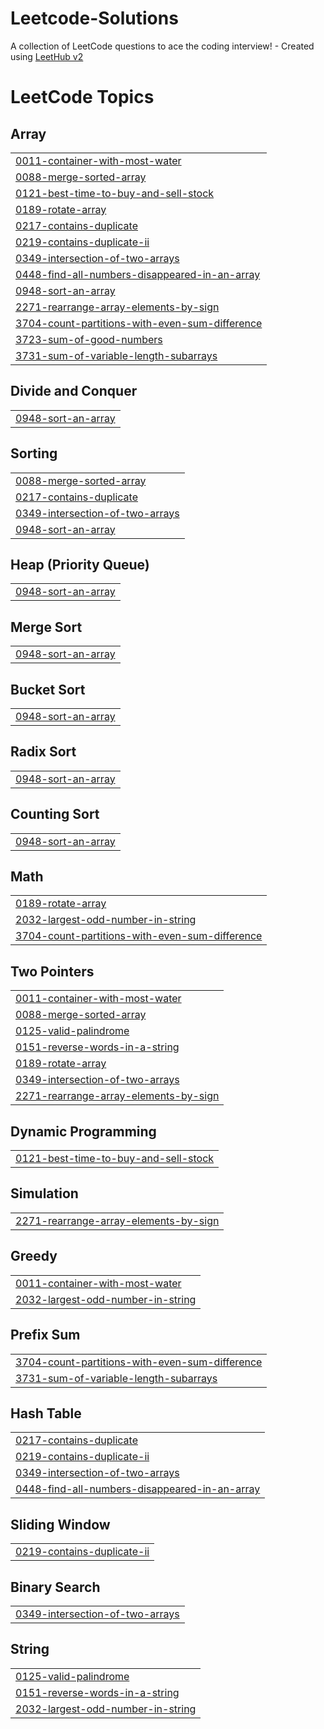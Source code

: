 # Leetcode-Solutions
A collection of LeetCode questions to ace the coding interview! - Created using [LeetHub v2](https://github.com/arunbhardwaj/LeetHub-2.0)

<!---LeetCode Topics Start-->
# LeetCode Topics
## Array
|  |
| ------- |
| [0011-container-with-most-water](https://github.com/Lakhan2003/Leetcode-Solutions/tree/master/0011-container-with-most-water) |
| [0088-merge-sorted-array](https://github.com/Lakhan2003/Leetcode-Solutions/tree/master/0088-merge-sorted-array) |
| [0121-best-time-to-buy-and-sell-stock](https://github.com/Lakhan2003/Leetcode-Solutions/tree/master/0121-best-time-to-buy-and-sell-stock) |
| [0189-rotate-array](https://github.com/Lakhan2003/Leetcode-Solutions/tree/master/0189-rotate-array) |
| [0217-contains-duplicate](https://github.com/Lakhan2003/Leetcode-Solutions/tree/master/0217-contains-duplicate) |
| [0219-contains-duplicate-ii](https://github.com/Lakhan2003/Leetcode-Solutions/tree/master/0219-contains-duplicate-ii) |
| [0349-intersection-of-two-arrays](https://github.com/Lakhan2003/Leetcode-Solutions/tree/master/0349-intersection-of-two-arrays) |
| [0448-find-all-numbers-disappeared-in-an-array](https://github.com/Lakhan2003/Leetcode-Solutions/tree/master/0448-find-all-numbers-disappeared-in-an-array) |
| [0948-sort-an-array](https://github.com/Lakhan2003/Leetcode-Solutions/tree/master/0948-sort-an-array) |
| [2271-rearrange-array-elements-by-sign](https://github.com/Lakhan2003/Leetcode-Solutions/tree/master/2271-rearrange-array-elements-by-sign) |
| [3704-count-partitions-with-even-sum-difference](https://github.com/Lakhan2003/Leetcode-Solutions/tree/master/3704-count-partitions-with-even-sum-difference) |
| [3723-sum-of-good-numbers](https://github.com/Lakhan2003/Leetcode-Solutions/tree/master/3723-sum-of-good-numbers) |
| [3731-sum-of-variable-length-subarrays](https://github.com/Lakhan2003/Leetcode-Solutions/tree/master/3731-sum-of-variable-length-subarrays) |
## Divide and Conquer
|  |
| ------- |
| [0948-sort-an-array](https://github.com/Lakhan2003/Leetcode-Solutions/tree/master/0948-sort-an-array) |
## Sorting
|  |
| ------- |
| [0088-merge-sorted-array](https://github.com/Lakhan2003/Leetcode-Solutions/tree/master/0088-merge-sorted-array) |
| [0217-contains-duplicate](https://github.com/Lakhan2003/Leetcode-Solutions/tree/master/0217-contains-duplicate) |
| [0349-intersection-of-two-arrays](https://github.com/Lakhan2003/Leetcode-Solutions/tree/master/0349-intersection-of-two-arrays) |
| [0948-sort-an-array](https://github.com/Lakhan2003/Leetcode-Solutions/tree/master/0948-sort-an-array) |
## Heap (Priority Queue)
|  |
| ------- |
| [0948-sort-an-array](https://github.com/Lakhan2003/Leetcode-Solutions/tree/master/0948-sort-an-array) |
## Merge Sort
|  |
| ------- |
| [0948-sort-an-array](https://github.com/Lakhan2003/Leetcode-Solutions/tree/master/0948-sort-an-array) |
## Bucket Sort
|  |
| ------- |
| [0948-sort-an-array](https://github.com/Lakhan2003/Leetcode-Solutions/tree/master/0948-sort-an-array) |
## Radix Sort
|  |
| ------- |
| [0948-sort-an-array](https://github.com/Lakhan2003/Leetcode-Solutions/tree/master/0948-sort-an-array) |
## Counting Sort
|  |
| ------- |
| [0948-sort-an-array](https://github.com/Lakhan2003/Leetcode-Solutions/tree/master/0948-sort-an-array) |
## Math
|  |
| ------- |
| [0189-rotate-array](https://github.com/Lakhan2003/Leetcode-Solutions/tree/master/0189-rotate-array) |
| [2032-largest-odd-number-in-string](https://github.com/Lakhan2003/Leetcode-Solutions/tree/master/2032-largest-odd-number-in-string) |
| [3704-count-partitions-with-even-sum-difference](https://github.com/Lakhan2003/Leetcode-Solutions/tree/master/3704-count-partitions-with-even-sum-difference) |
## Two Pointers
|  |
| ------- |
| [0011-container-with-most-water](https://github.com/Lakhan2003/Leetcode-Solutions/tree/master/0011-container-with-most-water) |
| [0088-merge-sorted-array](https://github.com/Lakhan2003/Leetcode-Solutions/tree/master/0088-merge-sorted-array) |
| [0125-valid-palindrome](https://github.com/Lakhan2003/Leetcode-Solutions/tree/master/0125-valid-palindrome) |
| [0151-reverse-words-in-a-string](https://github.com/Lakhan2003/Leetcode-Solutions/tree/master/0151-reverse-words-in-a-string) |
| [0189-rotate-array](https://github.com/Lakhan2003/Leetcode-Solutions/tree/master/0189-rotate-array) |
| [0349-intersection-of-two-arrays](https://github.com/Lakhan2003/Leetcode-Solutions/tree/master/0349-intersection-of-two-arrays) |
| [2271-rearrange-array-elements-by-sign](https://github.com/Lakhan2003/Leetcode-Solutions/tree/master/2271-rearrange-array-elements-by-sign) |
## Dynamic Programming
|  |
| ------- |
| [0121-best-time-to-buy-and-sell-stock](https://github.com/Lakhan2003/Leetcode-Solutions/tree/master/0121-best-time-to-buy-and-sell-stock) |
## Simulation
|  |
| ------- |
| [2271-rearrange-array-elements-by-sign](https://github.com/Lakhan2003/Leetcode-Solutions/tree/master/2271-rearrange-array-elements-by-sign) |
## Greedy
|  |
| ------- |
| [0011-container-with-most-water](https://github.com/Lakhan2003/Leetcode-Solutions/tree/master/0011-container-with-most-water) |
| [2032-largest-odd-number-in-string](https://github.com/Lakhan2003/Leetcode-Solutions/tree/master/2032-largest-odd-number-in-string) |
## Prefix Sum
|  |
| ------- |
| [3704-count-partitions-with-even-sum-difference](https://github.com/Lakhan2003/Leetcode-Solutions/tree/master/3704-count-partitions-with-even-sum-difference) |
| [3731-sum-of-variable-length-subarrays](https://github.com/Lakhan2003/Leetcode-Solutions/tree/master/3731-sum-of-variable-length-subarrays) |
## Hash Table
|  |
| ------- |
| [0217-contains-duplicate](https://github.com/Lakhan2003/Leetcode-Solutions/tree/master/0217-contains-duplicate) |
| [0219-contains-duplicate-ii](https://github.com/Lakhan2003/Leetcode-Solutions/tree/master/0219-contains-duplicate-ii) |
| [0349-intersection-of-two-arrays](https://github.com/Lakhan2003/Leetcode-Solutions/tree/master/0349-intersection-of-two-arrays) |
| [0448-find-all-numbers-disappeared-in-an-array](https://github.com/Lakhan2003/Leetcode-Solutions/tree/master/0448-find-all-numbers-disappeared-in-an-array) |
## Sliding Window
|  |
| ------- |
| [0219-contains-duplicate-ii](https://github.com/Lakhan2003/Leetcode-Solutions/tree/master/0219-contains-duplicate-ii) |
## Binary Search
|  |
| ------- |
| [0349-intersection-of-two-arrays](https://github.com/Lakhan2003/Leetcode-Solutions/tree/master/0349-intersection-of-two-arrays) |
## String
|  |
| ------- |
| [0125-valid-palindrome](https://github.com/Lakhan2003/Leetcode-Solutions/tree/master/0125-valid-palindrome) |
| [0151-reverse-words-in-a-string](https://github.com/Lakhan2003/Leetcode-Solutions/tree/master/0151-reverse-words-in-a-string) |
| [2032-largest-odd-number-in-string](https://github.com/Lakhan2003/Leetcode-Solutions/tree/master/2032-largest-odd-number-in-string) |
<!---LeetCode Topics End-->